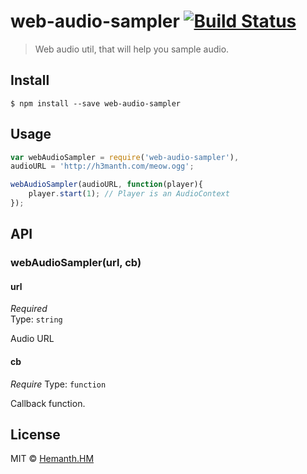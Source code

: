 # web-audio-sampler [![Build Status](https://travis-ci.org/hemanth/web-audio-sampler.svg?branch=master)](https://travis-ci.org/hemanth/web-audio-sampler)

> Web audio util, that will help you sample audio.


## Install

```
$ npm install --save web-audio-sampler
```


## Usage

```js
var webAudioSampler = require('web-audio-sampler'),
audioURL = 'http://h3manth.com/meow.ogg';

webAudioSampler(audioURL, function(player){
	player.start(1); // Player is an AudioContext
});
```


## API

### webAudioSampler(url, cb)

#### url

*Required*  
Type: `string`

Audio URL

#### cb

*Require*
Type: `function`  

Callback function.


## License

MIT © [Hemanth.HM](http://h3manth.com)
